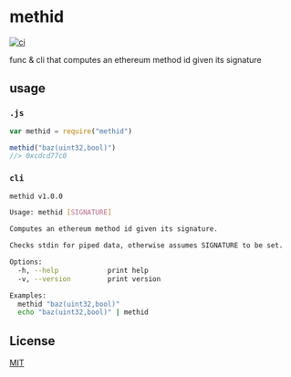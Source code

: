 # methid

[![ci](https://github.com/chiefbiiko/methid/workflows/ci/badge.svg)](https://github.com/chiefbiiko/methid/actions)

func & cli that computes an ethereum method id given its signature

## usage

### `.js`

```js
var methid = require("methid")

methid("baz(uint32,bool)")
//> 0xcdcd77c0
```

### `cli`

```bash
methid v1.0.0

Usage: methid [SIGNATURE]

Computes an ethereum method id given its signature.

Checks stdin for piped data, otherwise assumes SIGNATURE to be set.

Options:
  -h, --help            print help
  -v, --version         print version

Examples:
  methid "baz(uint32,bool)"
  echo "baz(uint32,bool)" | methid

```

## License

[MIT](./LICENSE)